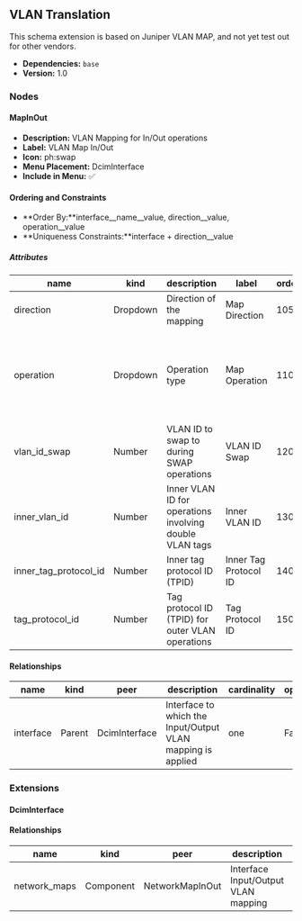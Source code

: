 ## VLAN Translation

This schema extension is based on Juniper VLAN MAP, and not yet test out for other vendors.

- **Dependencies:** `base`
- **Version:** 1.0

### Nodes

#### MapInOut

- **Description:** VLAN Mapping for In/Out operations
- **Label:** VLAN Map In/Out
- **Icon:** ph:swap
- **Menu Placement:** DcimInterface
- **Include in Menu:** ✅

#### Ordering and Constraints

- **Order By:**interface__name__value, direction__value, operation__value
- **Uniqueness Constraints:**interface + direction__value

##### Attributes

| name | kind | description | label | order_weight | choices | optional |
| ---- | ---- | ----------- | ----- | ------------ | ------- | -------- |
| direction | Dropdown | Direction of the mapping | Map Direction | 1050 | \`input, output\` | True |
| operation | Dropdown | Operation type | Map Operation | 1100 | \`pop, pop\_pop, pop\_swap, push, push\_push, swap, swap\_push, swap\_swap\` | True |
| vlan\_id\_swap | Number | VLAN ID to swap to during SWAP operations | VLAN ID Swap | 1200 | \`\` | True |
| inner\_vlan\_id | Number | Inner VLAN ID for operations involving double VLAN tags | Inner VLAN ID | 1300 | \`\` | True |
| inner\_tag\_protocol\_id | Number | Inner tag protocol ID \(TPID\) | Inner Tag Protocol ID | 1400 | \`\` | True |
| tag\_protocol\_id | Number | Tag protocol ID \(TPID\) for outer VLAN operations | Tag Protocol ID | 1500 | \`\` | True |

#### Relationships

| name | kind | peer | description | cardinality | optional | label | order_weight |
| ---- | ---- | ---- | ----------- | ----------- | -------- | ----- | ------------ |
| interface | Parent | DcimInterface | Interface to which the Input/Output VLAN mapping is applied | one | False | Interface | 1000 |

### Extensions

#### DcimInterface

#### Relationships

| name | kind | peer | description | cardinality | label | order_weight |
| ---- | ---- | ---- | ----------- | ----------- | ----- | ------------ |
| network\_maps | Component | NetworkMapInOut | Interface Input/Output VLAN mapping | many | Input/Output MAP | 1600 |
